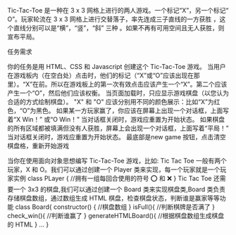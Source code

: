 Tic-Tac-Toe 是一种在 3 x 3 网格上进行的两人游戏。一个标记“X”，另一个标记“ O”。玩家轮流在 3 x 3 网格上进行交替落子，率先连成三子直线的一方获胜 ，这个直线分别可以是“横”，“竖”，“斜” 三种 。如果不再有可用空间且无人获胜，则宣布平局。

任务需求

你的任务是用 HTML、CSS 和 Javascript 创建这个 Tic-Tac-Toe 游戏。
当用户在游戏板内（在空白处）点击时，他们的标记（“X”或“O”应该出现在那里）。“X”在前。所以在游戏板上的第一次有效点击应该产生一个“X”。第二个应该产生一个“O”，然后他们应该权衡。
当页面加载时，只应显示游戏棋盘（以您认为合适的方式绘制棋盘）。
"X" 和 "O" 应该分别用不同的颜色展示：比如“X”为红色，“O”为黑色。
如果某一方玩家赢了，你应该在屏幕上出现一个对话框，上面写着“X Win！” 或“O Win！” 当对话框关闭时，游戏应重置为开始状态。
如果棋盘的所有区域都被填满但没有人获胜，屏幕上会出现一个对话框，上面写着“平局！” 当对话框关闭时，游戏应重置为开始状态。
最底部是new game 按钮，点击清空棋盘格，重新开始游戏


当你在使用面向对象思想编写 Tic-Tac-Toe 游戏，比如:
Tic Tac Toe 一般有两个玩家，X 和 O。我们可以通过创建一个 Player 类来实现，每一个玩家就是一个玩家实例
class PLayer {
  //拥有一组每回合使用的符号 ⭕️  和  ❌
}
Tic Tac Toe 还需要一个 3x3 的棋盘,我们可以通过创建一个 Board 类来实现棋盘类,Board 类负责存储棋盘数组，通过数组生成 HTML 棋盘，检查棋盘状态，判断谁是赢家等等功能
class Board{
    constructor() {
        //棋盘数组
    }
    isFull(){
        //判断棋牌是否满了
    }
    check_win(){
        //判断谁赢了
    }
    generateHTMLBoard(){
        //根据棋盘数组生成棋盘的 HTML
    }
    ...
}





